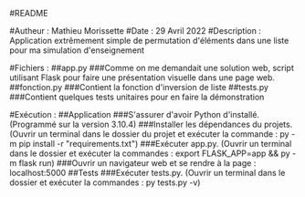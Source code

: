 #README

#Autheur : Mathieu Morissette
#Date : 29 Avril 2022
#Description : Application extrêmement simple de permutation d'éléments dans une liste pour ma simulation d'enseignement

#Fichiers :
    ##app.py
        ###Comme on me demandait une solution web, script utilisant Flask pour faire une présentation visuelle dans une page web.
    ##fonction.py
        ###Contient la fonction d'inversion de liste
    ##tests.py
        ###Contient quelques tests unitaires pour en faire la démonstration

#Exécution :
    ##Application
        ###S'assurer d'avoir Python d'installé. (Programmé sur la version 3.10.4)
        ###Installer les dépendances du projets. (Ouvrir un terminal dans le dossier du projet et exécuter la commande : py -m pip install -r "requirements.txt")
        ###Exécuter app.py. (Ouvrir un terminal dans le dossier et exécuter la commandes : export FLASK_APP=app && py -m flask run)
        ###Ouvrir un navigateur web et se rendre à la page : localhost:5000
    ##Tests
        ###Exécuter tests.py. (Ouvrir un terminal dans le dossier et exécuter la commandes : py tests.py -v)

